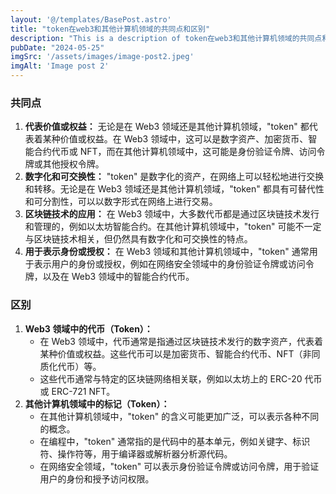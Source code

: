 ```yaml
---
layout: '@/templates/BasePost.astro'
title: "token在web3和其他计算机领域的共同点和区别"
description: "This is a description of token在web3和其他计算机领域的共同点和区别."
pubDate: "2024-05-25"
imgSrc: '/assets/images/image-post2.jpeg'
imgAlt: 'Image post 2'
---
```


### 共同点
1. **代表价值或权益：** 无论是在 Web3 领域还是其他计算机领域，"token" 都代表着某种价值或权益。在 Web3 领域中，这可以是数字资产、加密货币、智能合约代币或 NFT，而在其他计算机领域中，这可能是身份验证令牌、访问令牌或其他授权令牌。
2. **数字化和可交换性：** "token" 是数字化的资产，在网络上可以轻松地进行交换和转移。无论是在 Web3 领域还是其他计算机领域，"token" 都具有可替代性和可分割性，可以以数字形式在网络上进行交易。
3. **区块链技术的应用：** 在 Web3 领域中，大多数代币都是通过区块链技术发行和管理的，例如以太坊智能合约。在其他计算机领域中，"token" 可能不一定与区块链技术相关，但仍然具有数字化和可交换性的特点。
4. **用于表示身份或授权：** 在 Web3 领域和其他计算机领域中，"token" 通常用于表示用户的身份或授权，例如在网络安全领域中的身份验证令牌或访问令牌，以及在 Web3 领域中的智能合约代币。

### 区别
1. **Web3 领域中的代币（Token）：**
    - 在 Web3 领域中，代币通常是指通过区块链技术发行的数字资产，代表着某种价值或权益。这些代币可以是加密货币、智能合约代币、NFT（非同质化代币）等。
    - 这些代币通常与特定的区块链网络相关联，例如以太坊上的 ERC-20 代币或 ERC-721 NFT。
2. **其他计算机领域中的标记（Token）：**
    - 在其他计算机领域中，"token" 的含义可能更加广泛，可以表示各种不同的概念。
    - 在编程中，"token" 通常指的是代码中的基本单元，例如关键字、标识符、操作符等，用于编译器或解析器分析源代码。
    - 在网络安全领域，"token" 可以表示身份验证令牌或访问令牌，用于验证用户的身份和授予访问权限。